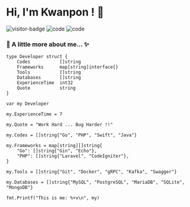 # Hi, I'm Kwanpon ! 👋

![visitor-badge](https://visitor-badge.glitch.me/badge?page_id=huakwan.visitors&right_color=orange&left_text=Views)
![code](https://img.shields.io/badge/Code-Go%20/%20PHP%20/%20Swift%20(iOS)%20/%20Java%20(Android)-blue.svg)
![code](https://img.shields.io/badge/Software%20Engineer-Prodigy9-purple.svg)

<!-- ![Your Repository’s Stats](https://github-readme-stats.vercel.app/api?username=huakwan&show_icons=true) -->

### 🎯 A little more about me... ✨

```golang
type Developer struct {
    Codes           []string
    Frameworks      map[string]interface{}
    Tools           []string
    Databases       []string
    ExperienceTime  int32
    Quote           string
}
```
```golang
var my Developer

my.ExperienceTime = 7

my.Quote = "Work Hard ... Bug Harder !!"

my.Codes = []string{"Go", "PHP", "Swift", "Java"}

my.Frameworks = map[string][]string{
    "Go": []string{"Gin", "Echo"},
    "PHP": []string{"Laravel", "CodeIgniter"},
}

my.Tools = []string{"Git", "Docker", "gRPC", "Kafka", "Swagger"}

my.Databases = []string{"MySQL", "PostgreSQL", "MariaDB", "SQLite", "MongoDB"}

fmt.Printf("This is me: %+v\n", my)
```

<!--
**huakwan/huakwan** is a ✨ _special_ ✨ repository because its `README.md` (this file) appears on your GitHub profile.

Here are some ideas to get you started:

- 🔭 I’m currently working on ...
- 🌱 I’m currently learning ...
- 👯 I’m looking to collaborate on ...
- 🤔 I’m looking for help with ...
- 💬 Ask me about ...
- 📫 How to reach me: ...
- 😄 Pronouns: ...
- ⚡ Fun fact: ...
-->
